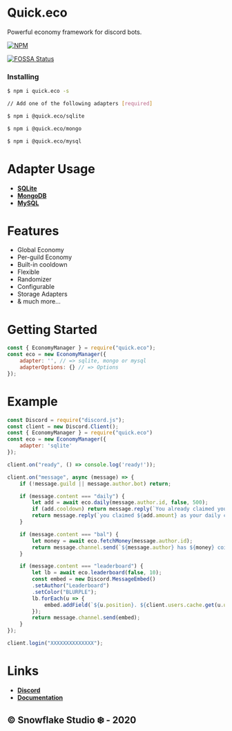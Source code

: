 # Quick.eco
Powerful economy framework for discord bots.

[![NPM](https://nodei.co/npm/quick.eco.png?downloads=true&downloadRank=true&stars=true)](https://nodei.co/npm/quick.eco/)

[![FOSSA Status](https://app.fossa.io/api/projects/git%2Bgithub.com%2FINEX07%2Fquick.eco.svg?type=shield)](https://app.fossa.io/projects/git%2Bgithub.com%2FINEX07%2Fquick.eco?ref=badge_shield)


### Installing

```sh
$ npm i quick.eco -s

// Add one of the following adapters [required]

$ npm i @quick.eco/sqlite

$ npm i @quick.eco/mongo

$ npm i @quick.eco/mysql 
```

# Adapter Usage

- **[SQLite](https://npmjs.com/package/@quick.eco/sqlite)**
- **[MongoDB](https://npmjs.com/package/@quick.eco/mongo)**
- **[MySQL](https://npmjs.com/package/@quick.eco/mysql)**

# Features
- Global Economy
- Per-guild Economy
- Built-in cooldown
- Flexible
- Randomizer
- Configurable
- Storage Adapters 
- & much more...

# Getting Started

```js
const { EconomyManager } = require("quick.eco");
const eco = new EconomyManager({
    adapter: '', // => sqlite, mongo or mysql
    adapterOptions: {} // => Options
});
```

# Example

```js
const Discord = require("discord.js");
const client = new Discord.Client();
const { EconomyManager } = require("quick.eco")
const eco = new EconomyManager({
    adapter: 'sqlite'
});

client.on("ready", () => console.log('ready!'));

client.on("message", async (message) => {
    if (!message.guild || message.author.bot) return;

    if (message.content === "daily") {
        let add = await eco.daily(message.author.id, false, 500);
        if (add.cooldown) return message.reply(`You already claimed your daily coins. Come back after ${add.time.days} days, ${add.time.hours} hours, ${add.time.minutes} minutes & ${add.time.seconds} seconds.`);
        return message.reply(`you claimed ${add.amount} as your daily coins and now you have total ${add.money} coins.`);
    }

    if (message.content === "bal") {
        let money = await eco.fetchMoney(message.author.id);
        return message.channel.send(`${message.author} has ${money} coins.`);
    }

    if (message.content === "leaderboard") {
        let lb = await eco.leaderboard(false, 10);
        const embed = new Discord.MessageEmbed()
        .setAuthor("Leaderboard")
        .setColor("BLURPLE");
        lb.forEach(u => {
            embed.addField(`${u.position}. ${client.users.cache.get(u.user).tag}`, `Money: ${u.money} 💸`);
        });
        return message.channel.send(embed);
    }
});

client.login("XXXXXXXXXXXXXX");
```

# Links
- **[Discord](https://discord.gg/uqB8kxh)**
- **[Documentation](https://eco.js.org)**

## © Snowflake Studio ❄️ - 2020
